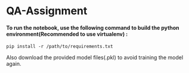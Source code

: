 # QA-Assignment

#### To run the notebook, use the following command to build the python environment(Recommended to use virtualenv) :
`pip install -r /path/to/requirements.txt`<br />

Also download the provided model files(.pkl) to avoid training the model again.
